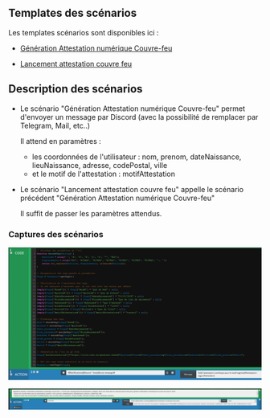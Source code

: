 ## Templates des scénarios

Les templates scénarios sont disponibles ici :

- [Génération Attestation numérique Couvre-feu](./templates/generation_attestation_numerique_couvre_feu.json)

- [Lancement attestation couvre feu](./templates/lancement_attestation_couvre_feu.json)

## Description des scénarios

- Le scénario "Génération Attestation numérique Couvre-feu" permet d'envoyer un message par Discord (avec la possibilité de remplacer par Telegram, Mail, etc..)
  
  Il attend en paramètres :
  - les coordonnées de l'utilisateur : nom, prenom, dateNaissance, lieuNaissance, adresse, codePostal, ville
  - et le motif de l'attestation : motifAttestation

- Le scénario "Lancement attestation couvre feu" appelle le scénario précédent "Génération Attestation numérique Couvre-feu"
  
  Il suffit de passer les paramètres attendus.

### Captures des scénarios

![Onglet Général](./doc/images/generation_attestation_numerique_couvre_feu.png)

![Onglet Scénario](./doc/images/lancement_attestation_couvre_feu.png)
